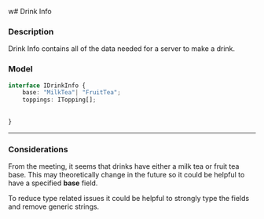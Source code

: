 w# Drink Info

### Description
Drink Info contains all of the data needed for
a server to make a drink.

### Model

```ts
interface IDrinkInfo {
    base: "MilkTea"| "FruitTea";
    toppings: ITopping[];
    
    
}
```



---
### Considerations

From the meeting, it seems that drinks have either a milk tea or fruit tea base. This may
theoretically change in the future so it could be helpful to have a specified **base** field.

To reduce type related issues it could be helpful to strongly type the fields and remove generic strings.



